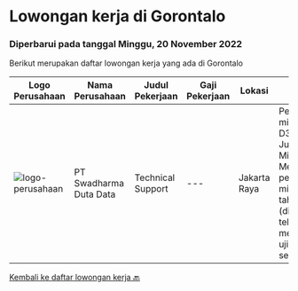 
  # Lowongan kerja di Gorontalo

  ### Diperbarui pada tanggal Minggu, 20 November 2022

  Berikut merupakan daftar lowongan kerja yang ada di Gorontalo

  |Logo Perusahaan | Nama Perusahaan | Judul Pekerjaan | Gaji Pekerjaan | Lokasi | Deskripsi | Tanggal diunggah | Pranala |
  | -------------- | --------------- | --------------- | --------- | --------- | -------------- | ------- | ----------- |
  |![logo-perusahaan](https://image-service-cdn.seek.com.au/0f683dc67275bb803453d1e92fb7cd7b12b824b6/ee4dce1061f3f616224767ad58cb2fc751b8d2dc)|PT Swadharma Duta Data|Technical Support|---|Jakarta Raya|Pendidikan minimum D3/S1 Jurusan IT IPK Minimum 2.75 Memiliki pengalaman minimal 1 tahun (diutamakan) telah berhasil menyelesaikan ujian sertifikasi...|Rabu, 16 November 2022|https://www.jobstreet.co.id/id/job/technical-support-4108019?token=0~2325bfd5-8dcc-4c9d-b11f-8e49577bed3d&sectionRank=1&jobId=jobstreet-id-job-4108019|


  [Kembali ke daftar lowongan kerja 🔙](../README.md#daftar-lowongan-kerja)
  